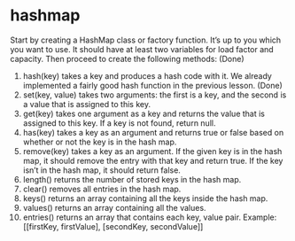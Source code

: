 # hashmap
Start by creating a HashMap class or factory function. It’s up to you which you want to use. It should have at least two variables for load factor and capacity. Then proceed to create the following methods: (Done)
1. hash(key) takes a key and produces a hash code with it. We already implemented a fairly good hash function in the previous lesson. (Done)
2. set(key, value) takes two arguments: the first is a key, and the second is a value that is assigned to this key.
3. get(key) takes one argument as a key and returns the value that is assigned to this key. If a key is not found, return null.
4. has(key) takes a key as an argument and returns true or false based on whether or not the key is in the hash map.
5. remove(key) takes a key as an argument. If the given key is in the hash map, it should remove the entry with that key and return true. If the key isn’t in the hash map, it should return false.
6. length() returns the number of stored keys in the hash map.
7. clear() removes all entries in the hash map.
8. keys() returns an array containing all the keys inside the hash map.
9. values() returns an array containing all the values.
10. entries() returns an array that contains each key, value pair. Example: [[firstKey, firstValue], [secondKey, secondValue]]

